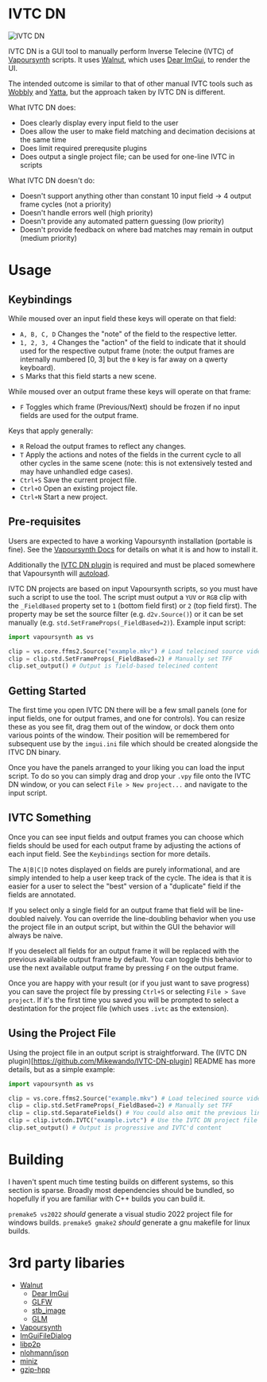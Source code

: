 # IVTC DN

![IVTC DN](https://user-images.githubusercontent.com/3258334/169749030-038619c2-1534-41d2-9034-212c4813a457.png)

IVTC DN is a GUI tool to manually perform Inverse Telecine (IVTC) of [Vapoursynth](https://github.com/vapoursynth/vapoursynth) scripts. It uses [Walnut](https://github.com/TheCherno/Walnut), which uses [Dear ImGui](https://github.com/ocornut/imgui), to render the UI.

The intended outcome is similar to that of other manual IVTC tools such as [Wobbly](https://github.com/dubhater/Wobbly) and [Yatta](https://github.com/hatt/Yatta), but the approach taken by IVTC DN is different.

What IVTC DN does:
 - Does clearly display every input field to the user
 - Does allow the user to make field matching and decimation decisions at the same time
 - Does limit required prerequsite plugins
 - Does output a single project file; can be used for one-line IVTC in scripts

What IVTC DN doesn't do:
 - Doesn't support anything other than constant 10 input field -> 4 output frame cycles (not a priority)
 - Doesn't handle errors well (high priority)
 - Doesn't provide any automated pattern guessing (low priority)
 - Doesn't provide feedback on where bad matches may remain in output (medium priority)

# Usage

## Keybindings

While moused over an input field these keys will operate on that field:
 - `A, B, C, D` Changes the "note" of the field to the respective letter.
 - `1, 2, 3, 4` Changes the "action" of the field to indicate that it should used for the respective output frame (note: the output frames are internally numbered [0, 3] but the `0` key is far away on a qwerty keyboard).
 - `S` Marks that this field starts a new scene.

While moused over an output frame these keys will operate on that frame:
 - `F` Toggles which frame (Previous/Next) should be frozen if no input fields are used for the output frame.

Keys that apply generally:
 - `R` Reload the output frames to reflect any changes.
 - `T` Apply the actions and notes of the fields in the current cycle to all other cycles in the same scene (note: this is not extensively tested and may have unhandled edge cases).
 - `Ctrl+S` Save the current project file.
 - `Ctrl+O` Open an existing project file.
 - `Ctrl+N` Start a new project.

## Pre-requisites

Users are expected to have a working Vapoursynth installation (portable is fine). See the [Vapoursynth Docs](https://www.vapoursynth.com/doc/) for details on what it is and how to install it.

Additionally the [IVTC DN plugin](https://github.com/Mikewando/IVTC-DN-plugin) is required and must be placed somewhere that Vapoursynth will [autoload](https://www.vapoursynth.com/doc/installation.html#plugin-autoloading).

IVTC DN projects are based on input Vapoursynth scripts, so you must have such a script to use the tool. The script must output a `YUV` or `RGB` clip with the `_FieldBased` property set to `1` (bottom field first) or `2` (top field first). The property may be set the source filter (e.g. `d2v.Source()`) or it can be set manually (e.g. `std.SetFrameProps(_FieldBased=2)`). Example input script:

```python
import vapoursynth as vs

clip = vs.core.ffms2.Source("example.mkv") # Load telecined source video
clip = clip.std.SetFrameProps(_FieldBased=2) # Manually set TFF
clip.set_output() # Output is field-based telecined content
```

## Getting Started

The first time you open IVTC DN there will be a few small panels (one for input fields, one for output frames, and one for controls). You can resize these as you see fit, drag them out of the window, or dock them onto various points of the window. Their position will be remembered for subsequent use by the `imgui.ini` file which should be created alongside the ITVC DN binary.

Once you have the panels arranged to your liking you can load the input script. To do so you can simply drag and drop your `.vpy` file onto the IVTC DN window, or you can select `File > New project...` and navigate to the input script.

## IVTC Something

Once you can see input fields and output frames you can choose which fields should be used for each output frame by adjusting the actions of each input field. See the `Keybindings` section for more details.

The `A|B|C|D` notes displayed on fields are purely informational, and are simply intended to help a user keep track of the cycle. The idea is that it is easier for a user to select the "best" version of a "duplicate" field if the fields are annotated.

If you select only a single field for an output frame that field will be line-doubled naively. You can override the line-doubling behavior when you use the project file in an output script, but within the GUI the behavior will always be naive.

If you deselect all fields for an output frame it will be replaced with the previous available output frame by default. You can toggle this behavior to use the next available output frame by pressing `F` on the output frame.

Once you are happy with your result (or if you just want to save progress) you can save the project file by pressing `Ctrl+S` or selecting `File > Save project`. If it's the first time you saved you will be prompted to select a destintation for the project file (which uses `.ivtc` as the extension).

## Using the Project File

Using the project file in an output script is straightforward. The (IVTC DN plugin)[https://github.com/Mikewando/IVTC-DN-plugin] README has more details, but as a simple example:

```python
import vapoursynth as vs

clip = vs.core.ffms2.Source("example.mkv") # Load telecined source video
clip = clip.std.SetFrameProps(_FieldBased=2) # Manually set TFF
clip = clip.std.SeparateFields() # You could also omit the previous line and set tff=1 here
clip = clip.ivtcdn.IVTC("example.ivtc") # Use the IVTC DN project file
clip.set_output() # Output is progressive and IVTC'd content
```

# Building

I haven't spent much time testing builds on different systems, so this section is sparse. Broadly most dependencies should be bundled, so hopefully if you are familiar with C++ builds you can build it.

`premake5 vs2022` _should_ generate a visual studio 2022 project file for windows builds.
`premake5 gmake2` _should_ generate a gnu makefile for linux builds.

# 3rd party libaries

 - [Walnut](https://github.com/TheCherno/Walnut)
   - [Dear ImGui](https://github.com/ocornut/imgui)
   - [GLFW](https://github.com/glfw/glfw)
   - [stb_image](https://github.com/nothings/stb)
   - [GLM](https://github.com/g-truc/glm)
 - [Vapoursynth](https://github.com/vapoursynth/vapoursynth)
 - [ImGuiFileDialog](https://github.com/aiekick/ImGuiFileDialog)
 - [libp2p](https://github.com/sekrit-twc/libp2p)
 - [nlohmann/json](https://github.com/nlohmann/json)
 - [miniz](https://github.com/richgel999/miniz)
 - [gzip-hpp](https://github.com/mapbox/gzip-hpp)
